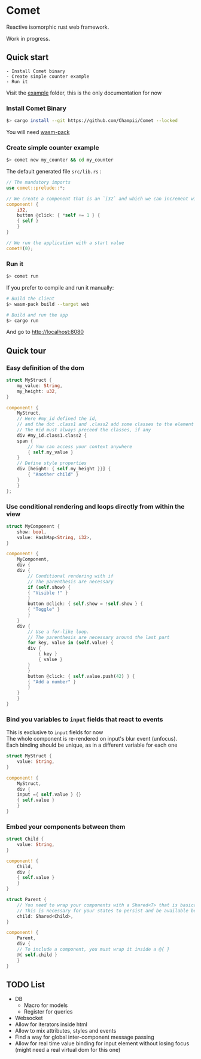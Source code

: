 # Comet

Reactive isomorphic rust web framework.

Work in progress.

## Quick start

    - Install Comet binary
    - Create simple counter example
    - Run it

Visit the [example](https://github.com/Champii/Comet/tree/master/examples) folder, this is the only documentation for now

### Install Comet Binary

```bash
$> cargo install --git https://github.com/Champii/Comet --locked
```

You will need [wasm-pack](https://rustwasm.github.io/wasm-pack/installer/)

### Create simple counter example

```bash
$> comet new my_counter && cd my_counter
```

The default generated file `src/lib.rs` :

```rust
// The mandatory imports
use comet::prelude::*;

// We create a component that is an `i32` and which we can increment with a button
component! {
    i32,
    button @click: { *self += 1 } {
	{ self }
    }
}

// We run the application with a start value
comet!(0);
```

### Run it

```bash
$> comet run
```

If you prefer to compile and run it manually:

```bash
# Build the client
$> wasm-pack build --target web

# Build and run the app
$> cargo run
```

And go to [http://localhost:8080](http://localhost:8080)

## Quick tour

### Easy definition of the dom

```rust
struct MyStruct {
    my_value: String,
    my_height: u32,
}

component! {
    MyStruct,
    // Here #my_id defined the id,
    // and the dot .class1 and .class2 add some classes to the element
    // The #id must always preceed the classes, if any
    div #my_id.class1.class2 {
	span {
	    // You can access your context anywhere
	    { self.my_value }
	}
	// Define style properties
	div [height: { self.my_height }}] {
	    { "Another child" }
	}
    }
};

```

### Use conditional rendering and loops directly from within the view

```rust
struct MyComponent {
    show: bool,
    value: HashMap<String, i32>,
}

component! {
    MyComponent,
    div {
	div {
	    // Conditional rendering with if
	    // The parenthesis are necessary
	    if (self.show) {
		{ "Visible !" }
	    }
	    button @click: { self.show = !self.show } {
		{ "Toggle" }
	    }
	}
	div {
	    // Use a for-like loop.
	    // The parenthesis are necessary around the last part
	    for key, value in (self.value) {
		div {
		    { key }
		    { value }
		}
	    }
	    button @click: { self.value.push(42) } {
		{ "Add a number" }
	    }
	}
    }
}
```

### Bind you variables to `input` fields that react to events

This is exclusive to `input` fields for now  
The whole component is re-rendered on input's blur event (unfocus).  
Each binding should be unique, as in a different variable for each one

```rust
struct MyStruct {
    value: String,
}

component! {
    MyStruct,
    div {
	input ={ self.value } {}
	{ self.value }
    }
}
```

### Embed your components between them

```rust
struct Child {
    value: String,
}

component! {
    Child,
    div {
	{ self.value }
    }
}

struct Parent {
    // You need to wrap your components with a Shared<T> that is basically a Rc<RefCell<T>>
    // This is necessary for your states to persist and be available between each render
    child: Shared<Child>,
}

component! {
    Parent,
    div {
	// To include a component, you must wrap it inside a @{ }
	@{ self.child }
    }
}
```

## TODO List
- DB
    - Macro for models
    - Register for queries
- Websocket
- Allow for iterators inside html
- Allow to mix attributes, styles and events
- Find a way for global inter-component message passing
- Allow for real time value binding for input element without losing focus (might need a real virtual dom for this one)

